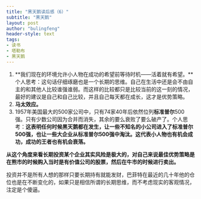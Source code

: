 ```yaml
---
title: "黑天鹅读后感（6）"
subtitle: "黑天鹅"
layout: post
author: "bulingfeng"
header-style: text
tags:
- 读书
- 塔勒布
- 黑天鹅
---
```


1. **我们现在的环境允许小人物在成功的希望前等待时机——活着就有希望。**个人思考：这句话仔细琢磨也是一个长期的思维。自己在生活中还是会不由自主的和其他人比较谁强谁弱。而这样的比较都只是比较当前的这一刻的情况，最好的建议是自己和自己比较，并且自己每天都在成长，这才是优势策略。
2. **马太效应。**
3. 1957年美国最大的500家公司中，只有74家40年后依然位列**标准普尔**500强。只有少数公司因为合并而消失，其余的要么衰败了要么破产了。个人思考：**这表明任何时候黑天鹅都在发生，让一些不知名的小公司进入了标准普尔500强，也让一些大企业从标准普尔500强中淘汰。这代表小人物也有机会成功，成功的王者也有机会衰落。**

**从这个角度来看长期投资某个企业其实风险是极大的，对自己来说最佳优势策略是在熊市的时候购入当时是有价值公司的股票，然后在牛市的时候进行卖出。**

投资并不是所有人想的那样只要长期持有就能发财，巴菲特在最近的几十年他的仓位也是在不断变化的，如果只是相信所谓的长期思维，而不考虑现实的客观情况，注定是个傻逼。